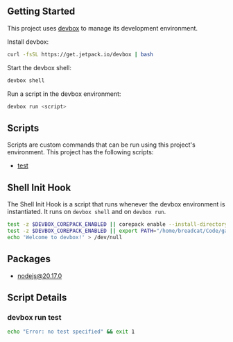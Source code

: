 <!-- gen-readme start - generated by https://github.com/jetify-com/devbox/ -->
## Getting Started
This project uses [devbox](https://github.com/jetify-com/devbox) to manage its development environment.

Install devbox:
```sh
curl -fsSL https://get.jetpack.io/devbox | bash
```

Start the devbox shell:
```sh 
devbox shell
```

Run a script in the devbox environment:
```sh
devbox run <script>
```
## Scripts
Scripts are custom commands that can be run using this project's environment. This project has the following scripts:

* [test](#devbox-run-test)

## Shell Init Hook
The Shell Init Hook is a script that runs whenever the devbox environment is instantiated. It runs 
on `devbox shell` and on `devbox run`.
```sh
test -z $DEVBOX_COREPACK_ENABLED || corepack enable --install-directory "/home/breadcat/Code/gametime/.devbox/virtenv/nodejs/corepack-bin/"
test -z $DEVBOX_COREPACK_ENABLED || export PATH="/home/breadcat/Code/gametime/.devbox/virtenv/nodejs/corepack-bin/:$PATH"
echo 'Welcome to devbox!' > /dev/null
```

## Packages

* [nodejs@20.17.0](https://www.nixhub.io/packages/nodejs)

## Script Details

### devbox run test
```sh
echo "Error: no test specified" && exit 1
```
&ensp;



<!-- gen-readme end -->
